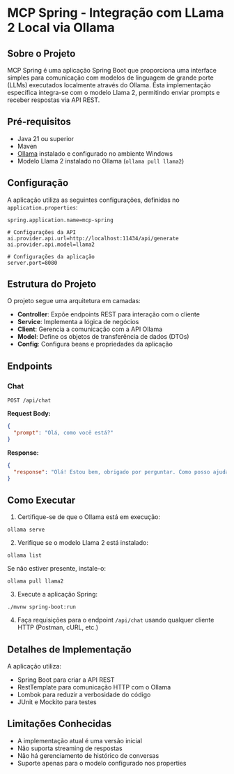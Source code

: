 # MCP Spring - Integração com LLama 2 Local via Ollama

## Sobre o Projeto

MCP Spring é uma aplicação Spring Boot que proporciona uma interface simples para comunicação com modelos de linguagem de grande porte (LLMs) executados localmente através do Ollama. Esta implementação específica integra-se com o modelo Llama 2, permitindo enviar prompts e receber respostas via API REST.

## Pré-requisitos

- Java 21 ou superior
- Maven
- [Ollama](https://ollama.ai/) instalado e configurado no ambiente Windows
- Modelo Llama 2 instalado no Ollama (`ollama pull llama2`)

## Configuração

A aplicação utiliza as seguintes configurações, definidas no `application.properties`:

```properties
spring.application.name=mcp-spring

# Configurações da API
ai.provider.api.url=http://localhost:11434/api/generate
ai.provider.api.model=llama2

# Configurações da aplicação
server.port=8080
```

## Estrutura do Projeto

O projeto segue uma arquitetura em camadas:

- **Controller**: Expõe endpoints REST para interação com o cliente
- **Service**: Implementa a lógica de negócios
- **Client**: Gerencia a comunicação com a API Ollama
- **Model**: Define os objetos de transferência de dados (DTOs)
- **Config**: Configura beans e propriedades da aplicação

## Endpoints

### Chat

```
POST /api/chat
```

**Request Body:**
```json
{
  "prompt": "Olá, como você está?"
}
```

**Response:**
```json
{
  "response": "Olá! Estou bem, obrigado por perguntar. Como posso ajudá-lo hoje?"
}
```

## Como Executar

1. Certifique-se de que o Ollama está em execução:
```
ollama serve
```

2. Verifique se o modelo Llama 2 está instalado:
```
ollama list
```
Se não estiver presente, instale-o:
```
ollama pull llama2
```

3. Execute a aplicação Spring:
```
./mvnw spring-boot:run
```

4. Faça requisições para o endpoint `/api/chat` usando qualquer cliente HTTP (Postman, cURL, etc.)

## Detalhes de Implementação

A aplicação utiliza:
- Spring Boot para criar a API REST
- RestTemplate para comunicação HTTP com o Ollama
- Lombok para reduzir a verbosidade do código
- JUnit e Mockito para testes

## Limitações Conhecidas

- A implementação atual é uma versão inicial
- Não suporta streaming de respostas
- Não há gerenciamento de histórico de conversas
- Suporte apenas para o modelo configurado nos properties
